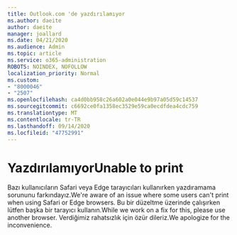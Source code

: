 ```yaml
---
title: Outlook.com 'de yazdırılamıyor
ms.author: daeite
author: daeite
manager: joallard
ms.date: 04/21/2020
ms.audience: Admin
ms.topic: article
ms.service: o365-administration
ROBOTS: NOINDEX, NOFOLLOW
localization_priority: Normal
ms.custom:
- "8000046"
- "2507"
ms.openlocfilehash: ca4d0bb958c26a602a0e044e9b97a05d59c14537
ms.sourcegitcommit: c6692ce0fa1358ec3529e59ca0ecdfdea4cdc759
ms.translationtype: MT
ms.contentlocale: tr-TR
ms.lasthandoff: 09/14/2020
ms.locfileid: "47752991"
---
```

# <a name="unable-to-print"></a><span data-ttu-id="5b5a2-102">Yazdırılamıyor</span><span class="sxs-lookup"><span data-stu-id="5b5a2-102">Unable to print</span></span>

<span data-ttu-id="5b5a2-103">Bazı kullanıcıların Safari veya Edge tarayıcıları kullanırken yazdıramama sorununu farkındayız.</span><span class="sxs-lookup"><span data-stu-id="5b5a2-103">We're aware of an issue where some users can't print when using Safari or Edge browsers.</span></span> <span data-ttu-id="5b5a2-104">Bu bir düzeltme üzerinde çalışırken lütfen başka bir tarayıcı kullanın.</span><span class="sxs-lookup"><span data-stu-id="5b5a2-104">While we work on a fix for this, please use another browser.</span></span> <span data-ttu-id="5b5a2-105">Verdiğimiz rahatsızlık için özür dileriz.</span><span class="sxs-lookup"><span data-stu-id="5b5a2-105">We apologize for the inconvenience.</span></span>